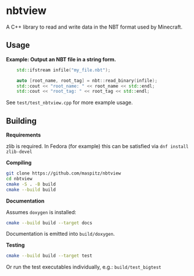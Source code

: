 # nbtview
A C++ library to read and write data in the NBT format used by Minecraft.

## Usage

**Example: Output an NBT file in a string form.**

```cpp
    std::ifstream infile("my_file.nbt");

    auto [root_name, root_tag] = nbt::read_binary(infile);
    std::cout << "root_name: " << root_name << std::endl;
    std::cout << "root_tag: " << root_tag << std::endl;
```

See `test/test_nbtview.cpp` for more example usage.

## Building

**Requirements**

zlib is required.  In Fedora (for example) this can be satisfied via `dnf install zlib-devel`

**Compiling**

``` bash
git clone https://github.com/maspitz/nbtview
cd nbtview
cmake -S . -B build
cmake --build build
```

**Documentation**

Assumes `doxygen` is installed:

``` bash
cmake --build build --target docs
```

Documentation is emitted into `build/doxygen`.

**Testing**

``` bash
cmake --build build --target test
```

Or run the test executables individually, e.g.:
`build/test_bigtest`
